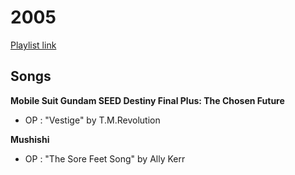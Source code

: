 # 2005

[Playlist link](https://open.spotify.com/user/fz230568w0ccmom2dg3zvxq1h/playlist/23DJFfXpIU4Ica9194SN6f?si=7ulHA0S4Q9GENJcPoWElLQ)

## Songs

**Mobile Suit Gundam SEED Destiny Final Plus: The Chosen Future**
* OP : "Vestige" by T.M.Revolution

**Mushishi**
* OP : "The Sore Feet Song" by Ally Kerr